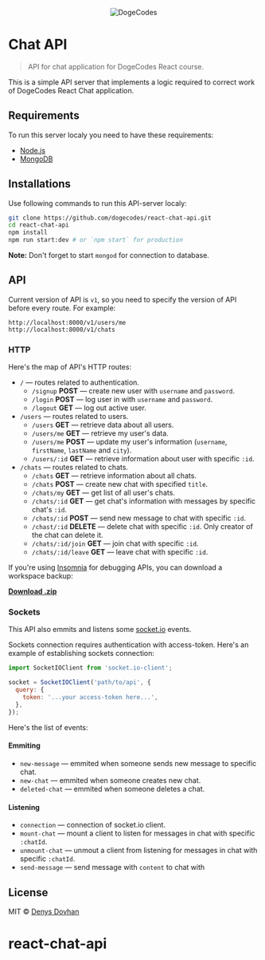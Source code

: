<p align="center">
    <img src="https://user-images.githubusercontent.com/3459374/36045604-e2de52b6-0dde-11e8-9b44-50bebc7fa82e.png" alt="DogeCodes">
</p>

# Chat API

> API for chat application for DogeCodes React course.

This is a simple API server that implements a logic required to correct work of DogeCodes React Chat application.

## Requirements

To run this server localy you need to have these requirements:

- [Node.js](https://nodejs.org)
- [MongoDB](https://www.mongodb.com/download-center#community)

## Installations

Use following commands to run this API-server localy:

```zsh
git clone https://github.com/dogecodes/react-chat-api.git
cd react-chat-api
npm install
npm run start:dev # or `npm start` for production
```

**Note:** Don't forget to start `mongod` for connection to database.

## API

Current version of API is `v1`, so you need to specify the version of API before every route. For example:

```
http://localhost:8000/v1/users/me
http://localhost:8000/v1/chats
```

### HTTP

Here's the map of API's HTTP routes:

- `/` — routes related to authentication.
  - `/signup` **POST** — create new user with `username` and `password`.
  - `/login` **POST** — log user in with `username` and `password`.
  - `/logout` **GET** — log out active user.
- `/users` — routes related to users.
  - `/users` **GET** — retrieve data about all users.
  - `/users/me` **GET** — retrieve my user's data.
  - `/users/me` **POST** — update my user's information (`username`, `firstName`, `lastName` and `city`).
  - `/users/:id` **GET** — retrieve information about user with specific `:id`.
- `/chats` — routes related to chats.
  - `/chats` **GET** — retrieve information about all chats.
  - `/chats` **POST** — create new chat with specified `title`.
  - `/chats/my` **GET** — get list of all user's chats.
  - `/chats/:id` **GET** — get chat's information with messages by specific chat's `:id`.
  - `/chats/:id` **POST** — send new message to chat with specific `:id`.
  - `/chast/:id` **DELETE** — delete chat with specific `:id`. Only creator of the chat can delete it.
  - `/chats/:id/join` **GET** — join chat with specific `:id`.
  - `/chats/:id/leave` **GET** — leave chat with specific `:id`.

If you're using [Insomnia](https://insomnia.rest/) for debugging APIs, you can download a workspace backup:

[**Download .zip**](https://github.com/dogecodes/react-chat-api/files/1713340/backup.zip)

### Sockets

This API also emmits and listens some [socket.io](https://socket.io/) events.

Sockets connection requires authentication with access-token. Here's an example of establishing sockets connection:

```js
import SocketIOClient from 'socket.io-client';

socket = SocketIOClient('path/to/api', {
  query: {
    token: '...your access-token here...',
  },
});
```

Here's the list of events:

#### Emmiting

- `new-message` — emmited when someone sends new message to specific chat.
- `new-chat` — emmited when someone creates new chat.
- `deleted-chat` — emmited when someone deletes a chat.

#### Listening

- `connection` — connection of socket.io client.
- `mount-chat` — mount a client to listen for messages in chat with specific `:chatId`.
- `unmount-chat` — unmout a client from listening for messages in chat with specific `:chatId`.
- `send-message` — send message with `content` to chat with

## License

MIT © [Denys Dovhan](https://denysdovhan.com)
# react-chat-api
